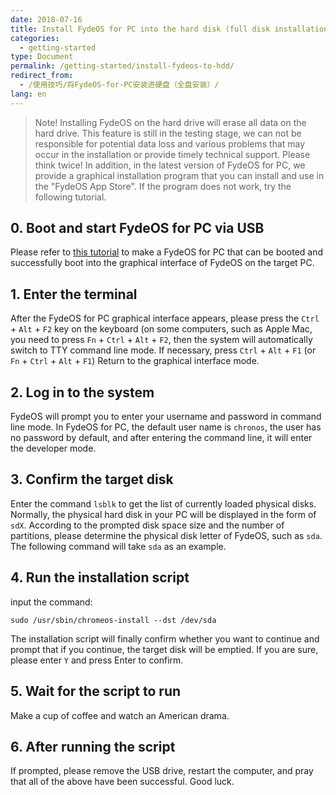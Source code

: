 ```yaml
---
date: 2018-07-16
title: Install FydeOS for PC into the hard disk (full disk installation)
categories:
  - getting-started
type: Document
permalink: /getting-started/install-fydeos-to-hdd/
redirect_from:
  - /使用技巧/将FydeOS-for-PC安装进硬盘（全盘安装）/
lang: en
---
```


> Note! Installing FydeOS on the hard drive will erase all data on the hard drive. This feature is still in the testing stage, we can not be responsible for potential data loss and various problems that may occur in the installation or provide timely technical support. Please think twice!
In addition, in the latest version of FydeOS for PC, we provide a graphical installation program that you can install and use in the "FydeOS App Store". If the program does not work, try the following tutorial.

## 0. Boot and start FydeOS for PC via USB

Please refer to [this tutorial](https://fydeos.com/instructions-pc/) to make a FydeOS for PC that can be booted and successfully boot into the graphical interface of FydeOS on the target PC.

## 1. Enter the terminal

After the FydeOS for PC graphical interface appears, please press the `Ctrl` + `Alt` + `F2` key on the keyboard (on some computers, such as Apple Mac, you need to press `Fn` + `Ctrl` + `Alt` + `F2`, then the system will automatically switch to TTY command line mode. If necessary, press `Ctrl` + `Alt` + `F1` (or `Fn` + `Ctrl` + `Alt` + `F1`) Return to the graphical interface mode.

## 2. Log in to the system

FydeOS will prompt you to enter your username and password in command line mode. In FydeOS for PC, the default user name is `chronos`, the user has no password by default, and after entering the command line, it will enter the developer mode.

## 3. Confirm the target disk

Enter the command `lsblk` to get the list of currently loaded physical disks. Normally, the physical hard disk in your PC will be displayed in the form of `sdX`. According to the prompted disk space size and the number of partitions, please determine the physical disk letter of FydeOS, such as `sda`. The following command will take `sda` as an example.

## 4. Run the installation script

input the command:

```
sudo /usr/sbin/chromeos-install --dst /dev/sda
```

The installation script will finally confirm whether you want to continue and prompt that if you continue, the target disk will be emptied. If you are sure, please enter `Y` and press Enter to confirm.

## 5. Wait for the script to run

Make a cup of coffee and watch an American drama.

## 6. After running the script

If prompted, please remove the USB drive, restart the computer, and pray that all of the above have been successful. Good luck.
